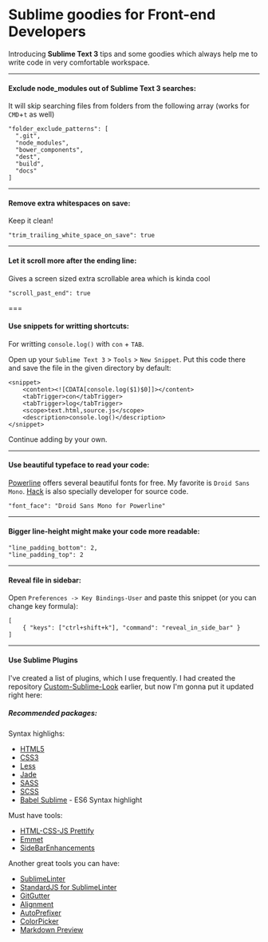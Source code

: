 # Sublime goodies for Front-end Developers

Introducing **Sublime Text 3** tips and some goodies which always help me to write code in very comfortable workspace.

---

#### Exclude node_modules out of Sublime Text 3 searches:
It will skip searching files from folders from the following array (works for `CMD`+`t` as well)

    "folder_exclude_patterns": [
      ".git",
      "node_modules",
      "bower_components",
      "dest",
      "build",
      "docs"
    ]

---

#### Remove extra whitespaces on save:
Keep it clean!

    "trim_trailing_white_space_on_save": true

---

#### Let it scroll more after the ending line:
Gives a screen sized extra scrollable area which is kinda cool

    "scroll_past_end": true

===

#### Use snippets for writting shortcuts:
For writting `console.log()` with `con` + `TAB`.

Open up your `Sublime Text 3` > `Tools` > `New Snippet`. Put this code there
and save the file in the given directory by default:

    <snippet>
        <content><![CDATA[console.log($1)$0]]></content>
        <tabTrigger>con</tabTrigger>
        <tabTrigger>log</tabTrigger>
        <scope>text.html,source.js</scope>
        <description>console.log()</description>
    </snippet>

Continue adding by your own.

---

#### Use beautiful typeface to read your code:
[Powerline](https://github.com/powerline/fonts) offers several beautiful fonts for free. My favorite is `Droid Sans Mono`. [Hack](https://github.com/chrissimpkins/Hack) is also specially developer for source code.

    "font_face": "Droid Sans Mono for Powerline"

---

#### Bigger line-height might make your code more readable:

    "line_padding_bottom": 2,
    "line_padding_top": 2

---

#### Reveal file in sidebar:
Open `Preferences -> Key Bindings-User` and paste this snippet (or you can change key formula):

    [
        { "keys": ["ctrl+shift+k"], "command": "reveal_in_side_bar" }
    ]
    

---

#### Use Sublime Plugins
I've created a list of plugins, which I use frequently. I had created the
repository [Custom-Sublime-Look](https://github.com/nikoloza/Custom-Sublime-Look) earlier, but
now I'm gonna put it updated right here:

##### Recommended packages:

Syntax highlighs:
* [HTML5](https://sublime.wbond.net/packages/HTML5)
* [CSS3](https://sublime.wbond.net/browse/authors/y0ssar1an)
* [Less](https://sublime.wbond.net/packages/LESS)
* [Jade](https://sublime.wbond.net/packages/Jade)
* [SASS](https://sublime.wbond.net/packages/Sass)
* [SCSS](https://sublime.wbond.net/packages/SCSS)
* [Babel Sublime](https://github.com/babel/babel-sublime) - ES6 Syntax highlight

Must have tools:
* [HTML-CSS-JS Prettify](https://sublime.wbond.net/packages/HTML-CSS-JS%20Prettify)
* [Emmet](https://sublime.wbond.net/packages/Emmet)
* [SideBarEnhancements](https://sublime.wbond.net/packages/SideBarEnhancements)

Another great tools you can have:
* [SublimeLinter](http://www.sublimelinter.com/en/latest/)
* [StandardJS for SublimeLinter](https://packagecontrol.io/packages/SublimeLinter-contrib-standard)
* [GitGutter](https://sublime.wbond.net/packages/GitGutter)
* [Alignment](https://sublime.wbond.net/packages/Alignment)
* [AutoPrefixer](https://github.com/sindresorhus/sublime-autoprefixer)
* [ColorPicker](https://sublime.wbond.net/packages/ColorPicker)
* [Markdown Preview](https://sublime.wbond.net/packages/Markdown%20Preview)

